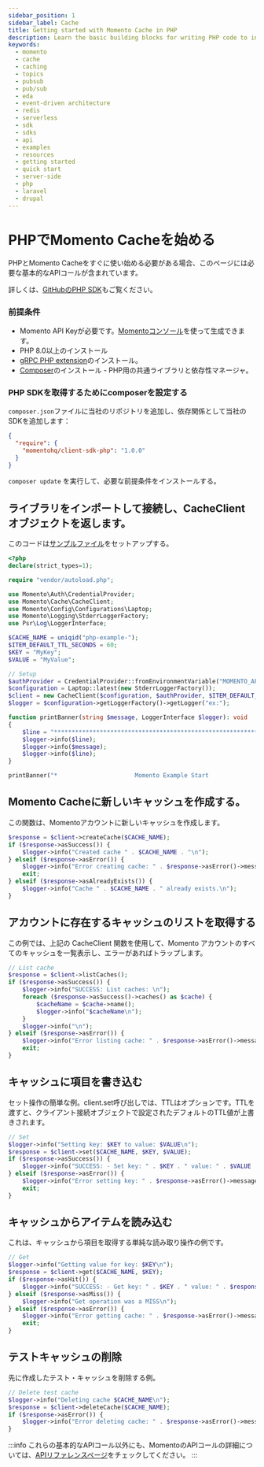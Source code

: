 ```yaml
---
sidebar_position: 1
sidebar_label: Cache
title: Getting started with Momento Cache in PHP
description: Learn the basic building blocks for writing PHP code to interact with Momento Cache.
keywords:
  - momento
  - cache
  - caching
  - topics
  - pubsub
  - pub/sub
  - eda
  - event-driven architecture
  - redis
  - serverless
  - sdk
  - sdks
  - api
  - examples
  - resources
  - getting started
  - quick start
  - server-side
  - php
  - laravel
  - drupal
---
```


# PHPでMomento Cacheを始める

PHPとMomento Cacheをすぐに使い始める必要がある場合、このページには必要な基本的なAPIコールが含まれています。

詳しくは、[GitHubのPHP SDK](https://github.com/momentohq/client-sdk-php)もご覧ください。

### 前提条件

* Momento API Keyが必要です。[Momentoコンソール](https://console.gomomento.com/)を使って生成できます。
* PHP 8.0以上のインストール
* [gRPC PHP extension](https://github.com/grpc/grpc/blob/v1.46.3/src/php/README.md)のインストール。
* [Composer](https://getcomposer.org/doc/00-intro.md)のインストール - PHP用の共通ライブラリと依存性マネージャ。

### PHP SDKを取得するためにcomposerを設定する

`composer.json`ファイルに当社のリポジトリを追加し、依存関係として当社のSDKを追加します：

```json
{
  "require": {
    "momentohq/client-sdk-php": "1.0.0"
  }
}
```

`composer update` を実行して、必要な前提条件をインストールする。

## ライブラリをインポートして接続し、CacheClient オブジェクトを返します。

このコードは[サンプルファイル](https://github.com/momentohq/client-sdk-php/blob/main/examples/example.php)をセットアップする。

```php
<?php
declare(strict_types=1);

require "vendor/autoload.php";

use Momento\Auth\CredentialProvider;
use Momento\Cache\CacheClient;
use Momento\Config\Configurations\Laptop;
use Momento\Logging\StderrLoggerFactory;
use Psr\Log\LoggerInterface;

$CACHE_NAME = uniqid("php-example-");
$ITEM_DEFAULT_TTL_SECONDS = 60;
$KEY = "MyKey";
$VALUE = "MyValue";

// Setup
$authProvider = CredentialProvider::fromEnvironmentVariable("MOMENTO_API_KEY");
$configuration = Laptop::latest(new StderrLoggerFactory());
$client = new CacheClient($configuration, $authProvider, $ITEM_DEFAULT_TTL_SECONDS);
$logger = $configuration->getLoggerFactory()->getLogger("ex:");

function printBanner(string $message, LoggerInterface $logger): void
{
    $line = "******************************************************************";
    $logger->info($line);
    $logger->info($message);
    $logger->info($line);
}

printBanner("*                      Momento Example Start                     *", $logger);
```

## Momento Cacheに新しいキャッシュを作成する。
この関数は、Momentoアカウントに新しいキャッシュを作成します。

```php
$response = $client->createCache($CACHE_NAME);
if ($response->asSuccess()) {
    $logger->info("Created cache " . $CACHE_NAME . "\n");
} elseif ($response->asError()) {
    $logger->info("Error creating cache: " . $response->asError()->message() . "\n");
    exit;
} elseif ($response->asAlreadyExists()) {
    $logger->info("Cache " . $CACHE_NAME . " already exists.\n");
}
```

## アカウントに存在するキャッシュのリストを取得する
この例では、上記の CacheClient 関数を使用して、Momento アカウントのすべてのキャッシュを一覧表示し、エラーがあればトラップします。

```php
// List cache
$response = $client->listCaches();
if ($response->asSuccess()) {
    $logger->info("SUCCESS: List caches: \n");
    foreach ($response->asSuccess()->caches() as $cache) {
        $cacheName = $cache->name();
        $logger->info("$cacheName\n");
    }
    $logger->info("\n");
} elseif ($response->asError()) {
    $logger->info("Error listing cache: " . $response->asError()->message() . "\n");
    exit;
}
```

## キャッシュに項目を書き込む
セット操作の簡単な例。client.set呼び出しでは、TTLはオプションです。TTLを渡すと、クライアント接続オブジェクトで設定されたデフォルトのTTL値が上書きされます。

```php
// Set
$logger->info("Setting key: $KEY to value: $VALUE\n");
$response = $client->set($CACHE_NAME, $KEY, $VALUE);
if ($response->asSuccess()) {
    $logger->info("SUCCESS: - Set key: " . $KEY . " value: " . $VALUE . " cache: " . $CACHE_NAME . "\n");
} elseif ($response->asError()) {
    $logger->info("Error setting key: " . $response->asError()->message() . "\n");
    exit;
}
```

## キャッシュからアイテムを読み込む
これは、キャッシュから項目を取得する単純な読み取り操作の例です。
```php
// Get
$logger->info("Getting value for key: $KEY\n");
$response = $client->get($CACHE_NAME, $KEY);
if ($response->asHit()) {
    $logger->info("SUCCESS: - Get key: " . $KEY . " value: " . $response->asHit()->valueString() . " cache: " . $CACHE_NAME . "\n");
} elseif ($response->asMiss()) {
    $logger->info("Get operation was a MISS\n");
} elseif ($response->asError()) {
    $logger->info("Error getting cache: " . $response->asError()->message() . "\n");
    exit;
}
```

## テストキャッシュの削除
先に作成したテスト・キャッシュを削除する例。

```php
// Delete test cache
$logger->info("Deleting cache $CACHE_NAME\n");
$response = $client->deleteCache($CACHE_NAME);
if ($response->asError()) {
    $logger->info("Error deleting cache: " . $response->asError()->message() . "\n");
}
```

:::info
これらの基本的なAPIコール以外にも、MomentoのAPIコールの詳細については、[APIリファレンスページ](/cache/develop/api-reference/index.mdx)をチェックしてください。
:::
